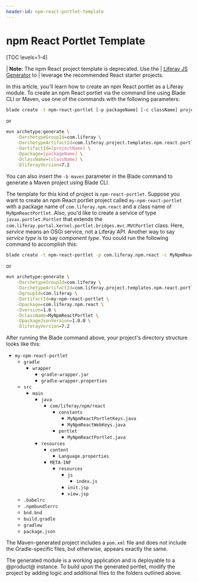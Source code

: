 ```yaml
---
header-id: npm-react-portlet-template
---
```


# npm React Portlet Template

[TOC levels=1-4]

| **Note:** The npm React project template is deprecated. Use the
| [Liferay JS Generator](/docs/7-2/reference/-/knowledge_base/r/js-generator) to
| leverage the recommended React starter projects.

In this article, you'll learn how to create an npm React portlet as a Liferay
module. To create an npm React portlet via the command line using Blade CLI or
Maven, use one of the commands with the following parameters:

```bash
blade create -t npm-react-portlet [-p packageName] [-c className] projectName
```

or

```bash
mvn archetype:generate \
    -DarchetypeGroupId=com.liferay \
    -DarchetypeArtifactId=com.liferay.project.templates.npm.react.portlet \
    -DartifactId=[projectName] \
    -Dpackage=[packageName] \
    -DclassName=[className] \
    -DliferayVersion=7.2
```

You can also insert the `-b maven` parameter in the Blade command to generate a
Maven project using Blade CLI.

The template for this kind of project is `npm-react-portlet`. Suppose you want
to create an npm React portlet project called `my-npm-react-portlet` with a
package name of `com.liferay.npm.react` and a class name of `MyNpmReactPortlet`.
Also, you'd like to create a service of type `javax.portlet.Portlet` that
extends the `com.liferay.portal.kernel.portlet.bridges.mvc.MVCPortlet` class.
Here, *service* means an OSGi service, not a Liferay API. Another way to say
*service type* is to say *component type*. You could run the following command
to accomplish this:

```bash
blade create -t npm-react-portlet -p com.liferay.npm.react -c MyNpmReactPortlet my-npm-react-portlet
```

or

```bash
mvn archetype:generate \
    -DarchetypeGroupId=com.liferay \
    -DarchetypeArtifactId=com.liferay.project.templates.npm.react.portlet \
    -DgroupId=com.liferay \
    -DartifactId=my-npm-react-portlet \
    -Dpackage=com.liferay.npm.react \
    -Dversion=1.0 \
    -DclassName=MyNpmReactPortlet \
    -DpackageJsonVersion=1.0.0 \
    -DliferayVersion=7.2
```

After running the Blade command above, your project's directory structure looks
like this:

- `my-npm-react-portlet`
    - `gradle`
        - `wrapper`
            - `gradle-wrapper.jar`
            - `gradle-wrapper.properties`
    - `src`
        - `main`
            - `java`
                - `com/liferay/npm/react`
                    - `constants`
                        - `MyNpmReactPortletKeys.java`
                        - `MyNpmReactWebKeys.java`
                    - `portlet`
                        - `MyNpmReactPortlet.java`
            - `resources`
                - `content`
                    - `Language.properties`
                - `META-INF`
                    - `resources`
                        - `js`
                            - `index.js`
                        - `init.jsp`
                        - `view.jsp`
    - `.babelrc`
    - `.npmbundlerrc`
    - `bnd.bnd`
    - `build.gradle`
    - `gradlew`
    - `package.json`

The Maven-generated project includes a `pom.xml` file and does not include the
Gradle-specific files, but otherwise, appears exactly the same.

The generated module is a working application and is deployable to a @product@
instance. To build upon the generated portlet, modify the project by adding
logic and additional files to the folders outlined above.
